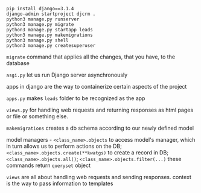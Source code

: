 ```
pip install django==3.1.4
django-admin startproject djcrm .
python3 manage.py runserver
python3 manage.py migrate
python3 manage.py startapp leads
python3 manage.py makemigrations
python3 manage.py shell 
python3 manage.py createsuperuser
```

`migrate` command that applies all the changes, that you have, to the database

`asgi.py` let us run Django server asynchronously

apps in django are the way to containerize certain aspects of the project

`apps.py` makes `leads` folder to be recognized as the app

`views.py` for handling web requests and returning responses as html pages or file or something else.

`makemigrations` creates a db schema according to our newly defined model

model managers - `<class_name>.objects` to access model's manager, which in turn
allows us to perform actions on the DB; `<class_name>.objects.create(**kwatgs)` to 
create a record in DB; `<class_name>.objects.all()`; `<class_name>.objects.filter(...)`
these commands return `queryset` object

`views` are all about handling web requests and sending responses.
context is the way to pass information to templates


